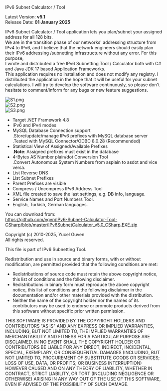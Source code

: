 IPv6 Subnet Calculator / Tool

Latest Version: **v5.1**    
Release Date: **01 January 2025**   

IPv6 Subnet Calculator / Tool application lets you plan/subnet your assigned address for all 128 bits.   
We are in the transition phase of our networks' addressing structure from IPv4 to IPv6, and I believe that the network engineers should easily plan their IPv6 addressing /subnetting infrastructure without any error. For this purpose,    
I wrote and distributed a free IPv6 Subnetting Tool / Calculator both with C# and Java JDK 17 based Application Frameworks.    
This application requires no installation and does not modify any registry.
I distributed the application in the hope that it will be useful for your subnet calculations.
I will try to develop the software continuously, so please don't hesitate to comment/inform for any bugs or new feature suggestions.   

![S1.png](https://raw.githubusercontent.com/ygvn/IPv6-Subnet-Calculator-Tool-CSharp/master/S1.png)    
![S2.png](https://raw.githubusercontent.com/ygvn/IPv6-Subnet-Calculator-Tool-CSharp/master/S2.png)    
![S3.png](https://raw.githubusercontent.com/ygvn/IPv6-Subnet-Calculator-Tool-CSharp/master/S3.png)     


* Target .NET Framework 4.8     
* IPv6 and IPv4 modes     
* MySQL Database Connection support     
  .Store/update/manage IPv6 prefixes with MySQL database server   
  .Tested with MySQL Connector/ODBC 8.0.28 (Recommended)   
* Statistical View of Assigned/Available Prefixes   
  .**Note**: Assigned prefixes must exist in the database   
* 4-Bytes AS Number plain/dot Conversion Tool   
  .Convert Autonomous System Numbers from asplain to asdot and vice versa.   
* List Reverse DNS   
* List Subnet Prefixes   
* Parent Prefixes are visible   
* Compress / Uncompress IPv6 Address Tool    
* XML file created to save the last settings, e.g. DB info, language.
* Service Names and Port  Numbers Tool.
* English, Turkish, German languages.

You can download from:   
https://github.com/ygvn/IPv6-Subnet-Calculator-Tool-CSharp/blob/master/IPv6SubnetCalculator_v5.0_CSharp.EXE.zip


Copyright (c) 2010-2025, Yucel Guven   
All rights reserved.

This file is part of IPv6 Subnetting Tool.

Redistribution and use in source and binary forms, with or without
modification, are permitted provided that the following conditions are met:

 * Redistributions of source code must retain the above copyright notice, this
   list of conditions and the following disclaimer.
 * Redistributions in binary form must reproduce the above copyright notice,
   this list of conditions and the following disclaimer in the documentation
   and/or other materials provided with the distribution.
 * Neither the name of the copyright holder nor the names of its
   contributors may be used to endorse or promote products derived from
   this software without specific prior written permission.

THIS SOFTWARE IS PROVIDED BY THE COPYRIGHT HOLDERS AND CONTRIBUTORS "AS IS"
AND ANY EXPRESS OR IMPLIED WARRANTIES, INCLUDING, BUT NOT LIMITED TO, THE
IMPLIED WARRANTIES OF MERCHANTABILITY AND FITNESS FOR A PARTICULAR PURPOSE ARE
DISCLAIMED. IN NO EVENT SHALL THE COPYRIGHT HOLDER OR CONTRIBUTORS BE LIABLE
FOR ANY DIRECT, INDIRECT, INCIDENTAL, SPECIAL, EXEMPLARY, OR CONSEQUENTIAL
DAMAGES (INCLUDING, BUT NOT LIMITED TO, PROCUREMENT OF SUBSTITUTE GOODS OR
SERVICES; LOSS OF USE, DATA, OR PROFITS; OR BUSINESS INTERRUPTION) HOWEVER
CAUSED AND ON ANY THEORY OF LIABILITY, WHETHER IN CONTRACT, STRICT LIABILITY,
OR TORT (INCLUDING NEGLIGENCE OR OTHERWISE) ARISING IN ANY WAY OUT OF THE USE
OF THIS SOFTWARE, EVEN IF ADVISED OF THE POSSIBILITY OF SUCH DAMAGE.
